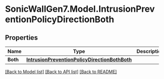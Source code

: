 # SonicWallGen7.Model.IntrusionPreventionPolicyDirectionBoth

## Properties

Name | Type | Description | Notes
------------ | ------------- | ------------- | -------------
**Both** | [**IntrusionPreventionPolicyDirectionBothBoth**](IntrusionPreventionPolicyDirectionBothBoth.md) |  | [optional] 

[[Back to Model list]](../README.md#documentation-for-models) [[Back to API list]](../README.md#documentation-for-api-endpoints) [[Back to README]](../README.md)

